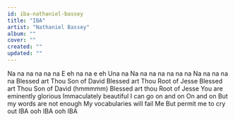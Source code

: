 ```yaml
---
id: iba-nathaniel-bassey
title: "IBA"
artist: "Nathaniel Bassey"
album: ""
cover: ""
created: ""
updated: ""
---
```


Na na na na na na
E eh na na e eh
Una na
Na na na na na na na
Na na na na na
Blessed art Thou
Son of David
Blessed art Thou
Root of Jesse
Blessed art Thou
Son of David (hmmmmm)
Blessed art thou
Root of Jesse
You are eminently glorious
Immaculately beautiful
I can go on and on
On and on
But my words are not enough
My vocabularies will fail Me
But permit me to cry out
IBA ooh IBA ooh IBA
